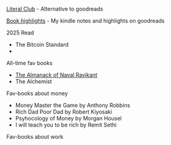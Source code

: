 
[Literal Club](https://literal.club/iosipratama) - Alternative to goodreads

[Book highlights](https://www.goodreads.com/notes/152145572-iosi-pratama) - My kindle notes and highlights on goodreads

2025 Read
- The Bitcoin Standard
- 

All-time fav books
- [The Almanack of Naval Ravikant](https://www.navalmanack.com/)
- The Alchemist

Fav-books about money 
- Money Master the Game by Anthony Robbins
- Rich Dad Poor Dad by Robert Kiyosaki
- Psyhocology of Money by Morgan Housel
- I will teach you to be rich by Remit Sethi

Fav-books about work  
